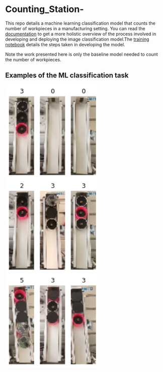 # Counting_Station-
This repo details a machine learning classification model that counts the number of workpieces in a manufacturing setting. You can read the [documentation](https://github.com/AbdulRahmanSilmy/Assembly-line-Counting-Station/blob/main/403documentation.pdf) to get a more holistic overview of the process involved in developing and deploying the image classification model.The [training notebook](https://github.com/AbdulRahmanSilmy/Assembly-line-Counting-Station/blob/main/baseline_model.ipynb) details the steps taken in developing the model.

Note the work presented here is only the baseline model needed to count the number of workpieces. 

## Examples of the ML classification task

<img src="https://github.com/AbdulRahmanSilmy/Assembly-line-Counting-Station/blob/main/example_img.jpg" width="300" height="900" />
